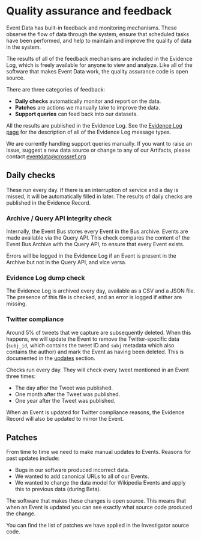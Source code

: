 # Quality assurance and feedback

Event Data has built-in feedback and monitoring mechanisms. These observe the flow of data through the system, ensure that scheduled tasks have been performed, and help to maintain and improve the quality of data in the system. 

The results of all of the feedback mechanisms are included in the Evidence Log, which is freely available for anyone to view and analyze. Like all of the software that makes Event Data work, the quality assurance code is open source.

There are three categories of feedback:

 - **Daily checks** automatically monitor and report on the data.
 - **Patches** are actions we manually take to improve the data.
 - **Support queries** can feed back into our datasets.

All the results are published in the Evidence Log. See the [Evidence Log page](/guide/data/evidence-logs/) for the description of all of the Evidence Log message types.

We are currently handling support queries manually. If you want to raise an issue, suggest a new data source or change to any of our Artifacts, please contact eventdata@crossref.org

## Daily checks

These run every day. If there is an interruption of service and a day is missed, it will be automatically filled in later. The results of daily checks are published in the Evidence Record.

### Archive / Query API integrity check

Internally, the Event Bus stores every Event in the Bus archive. Events are made available via the Query API. This check compares the content of the Event Bus Archive with the Query API, to ensure that every Event exists.

Errors will be logged in the Evidence Log if an Event is present in the Archive but not in the Query API, and vice versa.

### Evidence Log dump check

The Evidence Log is archived every day, available as a CSV and a JSON file. The presence of this file is checked, and an error is logged if either are missing.

### Twitter compliance

Around 5% of tweets that we capture are subsequently deleted. When this happens, we will update the Event to remove the Twitter-specific data (`subj_id`, which contains the tweet ID and `subj` metadata which also contains the author) and mark the Event as having been deleted. This is documented in the [updates](/guide/data/updates) section.

Checks run every day. They will check every tweet mentioned in an Event three times:
 
 - The day after the Tweet was published.
 - One month after the Tweet was published.
 - One year after the Tweet was published.

When an Event is updated for Twitter compliance reasons, the Evidence Record will also be updated to mirror the Event.

## Patches

From time to time we need to make manual updates to Events. Reasons for past updates include:

 - Bugs in our software produced incorrect data.
 - We wanted to add canonical URLs to all of our Events.
 - We wanted to change the data model for Wikipedia Events and apply this to previous data (during Beta).

The software that makes these changes is open source. This means that when an Event is updated you can see exactly what source code produced the change.

You can find the list of patches we have applied in the Investigator source code.

